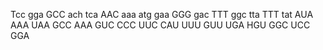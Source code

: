 Tcc gga GCC ach tca AAC aaa atg gaa GGG gac TTT ggc tta TTT tat
AUA AAA UAA GCC AAA GUC CCC UUC CAU UUU GUU UGA HGU GGC UCC GGA